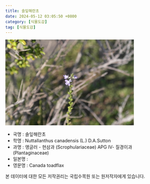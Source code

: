 ```yaml
---
title: 솔잎해란초
date: 2024-05-12 03:05:50 +0800
category: [식물도감]
tag: [식물도감]
---
```




![솔잎해란초](/assets/img/fileUpload/plants/basic/Scrophulariaceae/Nuttallanthus/P000051824/P000051824_220206_1_th2.jpg)
- 국명 : 솔잎해란초
- 학명 : Nuttallanthus canadensis (L.) D.A.Sutton
- 과명 : 앵글러 - 현삼과 (Scrophulariaceae) APG Ⅳ- 질경이과 (Plantaginaceae)
- 일본명 : 
- 영문명 : Canada toadflax








본 데이터에 대한 모든 저작권리는 국립수목원 또는 원저작자에게 있습니다.
